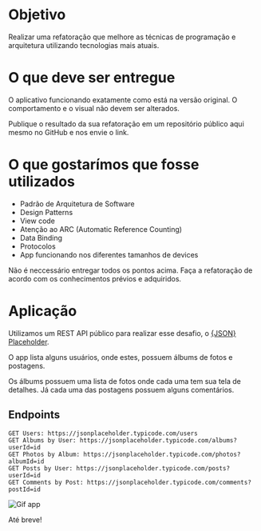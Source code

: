 # Objetivo

Realizar uma refatoração que melhore as técnicas de programação e arquitetura utilizando tecnologias mais atuais.

# O que deve ser entregue

O aplicativo funcionando exatamente como está na versão original. O comportamento e o visual não devem ser alterados.

Publique o resultado da sua refatoração em um repositório público aqui mesmo no GitHub e nos envie o link.

# O que gostarímos que fosse utilizados

* Padrão de Arquitetura de Software
* Design Patterns
* View code
* Atenção ao ARC (Automatic Reference Counting)
* Data Binding
* Protocolos
* App funcionando nos diferentes tamanhos de devices

Não é neccessário entregar todos os pontos acima. Faça a refatoração de acordo com os conhecimentos prévios e adquiridos.

# Aplicação

Utilizamos um REST API público para realizar esse desafio, o [{JSON} Placeholder](https://jsonplaceholder.typicode.com).

O app lista alguns usuários, onde estes, possuem álbums de fotos e postagens.

Os álbums possuem uma lista de fotos onde cada uma tem sua tela de detalhes.
Já cada uma das postagens possuem alguns comentários.

## Endpoints

```
GET Users: https://jsonplaceholder.typicode.com/users
GET Albums by User: https://jsonplaceholder.typicode.com/albums?userId=id
GET Photos by Album: https://jsonplaceholder.typicode.com/photos?albumId=id
GET Posts by User: https://jsonplaceholder.typicode.com/posts?userId=id
GET Comments by Post: https://jsonplaceholder.typicode.com/comments?postId=id
``` 

![Gif app](app.gif)

Até breve! 